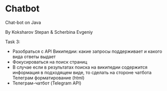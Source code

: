 # Chatbot
Chat-bot on Java

By Koksharov Stepan & Scherbina Evgeniy

Task 3:
- Разобраться с API Википедии: какие запросы поддерживает и какого вида ответы выдает
- Фокусироваться на поиск страниц
- В случае если в результатах поиска на википедии содержится информация в подходящем виде, то сделать на стороне чатбота Телеграм форматирование (html)
- Телеграм-чатбот (Telegram API)
